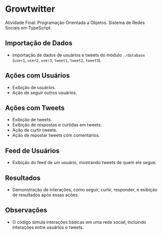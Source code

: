 # Growtwitter
Atividade Final: Programação Orientada a Objetos. Sistema de Redes Sociais em TypeScript.

## Importação de Dados
- Importação de dados de usuários e tweets do módulo `./database` (`user1`, `user2`, `user3`, `tweet1`, `tweet2`, `tweet3`).

## Ações com Usuários
- Exibição de usuários.
- Ação de seguir outros usuários.

## Ações com Tweets
- Exibição de tweets.
- Exibição de respostas e curtidas em tweets.
- Ação de curtir tweets.
- Ação de repostar tweets com comentários.

## Feed de Usuários
- Exibição do feed de um usuário, mostrando tweets de quem ele segue.

## Resultados
- Demonstração de interações, como seguir, curtir, responder, e exibição de resultados após essas ações.

## Observações
- O código simula interações básicas em uma rede social, incluindo interações entre usuários e tweets.
